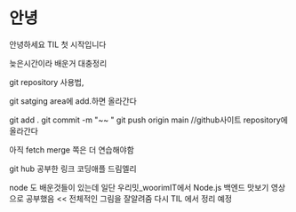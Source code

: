 # 안녕

안녕하세요 TIL 첫 시작입니다

늦은시간이라 배운거 대충정리

git repository 사용법, 

git satging area에 add.하면 올라간다 

git add .
git commit -m "~~ "
git push origin main  //github사이트 repository에 올라간다

아직 fetch merge 쪽은 더 연습해야함 

git hub 공부한 링크
코딩애플 
드림엘리

node 도 배운것들이 있는데 
일단 
우리밋_woorimIT에서 Node.js 백엔드 맛보기 영상으로 공부했음 << 전체적인 그림을 잘알려줌 
다시 TIL 에서 정리 예정
